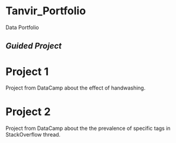 # Tanvir_Portfolio

Data Portfolio

## *Guided Project*

# Project 1
Project from DataCamp about the effect of handwashing.

# Project 2
Project from DataCamp about the the prevalence of specific tags in StackOverflow thread.
